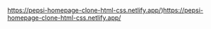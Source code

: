 https://pepsi-homepage-clone-html-css.netlify.app/)https://pepsi-homepage-clone-html-css.netlify.app/
